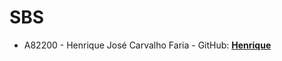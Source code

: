 # SBS
- A82200 - Henrique José Carvalho Faria -  GitHub: **[Henrique](https://github.com/henriquejosefaria)** 

